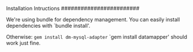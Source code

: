 Installation Intructions
########################

We're using bundle for dependency management. You can easily install
dependencies with `bundle install'.

Otherwise: 
`gem install dm-mysql-adapter`
`gem install datamapper' should work just fine.
